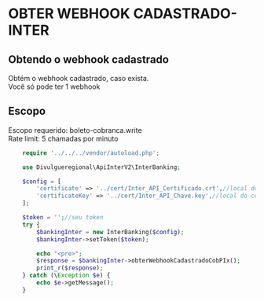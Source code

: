 # OBTER WEBHOOK CADASTRADO-INTER

## Obtendo o webhook cadastrado

Obtém o webhook cadastrado, caso exista.<br>
Você só pode ter 1 webhook

## Escopo

Escopo requerido: boleto-cobranca.write<br>
Rate limit: 5 chamadas por minuto

```php
    require '../../../vendor/autoload.php';

    use Divulgueregional\ApiInterV2\InterBanking;

    $config = [
        'certificate' => '../cert/Inter_API_Certificado.crt',//local do certificado crt
        'certificateKey' => '../cert/Inter_API_Chave.key',//local do certificado key
    ];

    $token = '';//seu token
    try {
        $bankingInter = new InterBanking($config);
        $bankingInter->setToken($token);

        echo "<pre>";
        $response = $bankingInter->obterWebhookCadastradoCobPIx();
        print_r($response);
    } catch (\Exception $e) {
        echo $e->getMessage();
    }
```
